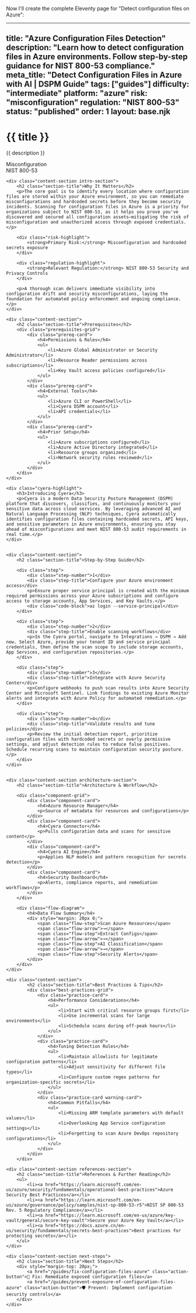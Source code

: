 Now I'll create the complete Eleventy page for "Detect configuration files on Azure":

---
title: "Azure Configuration Files Detection"
description: "Learn how to detect configuration files in Azure environments. Follow step-by-step guidance for NIST 800-53 compliance."
meta_title: "Detect Configuration Files in Azure with AI | DSPM Guide"
tags: ["guides"]
difficulty: "intermediate"
platform: "azure"
risk: "misconfiguration"
regulation: "NIST 800-53"
status: "published"
order: 1
layout: base.njk
---

<div class="container">
    <div class="header">
        <h1>{{ title }}</h1>
        <p>{{ description }}</p>
        <div class="badge">Misconfiguration</div>
        <div class="badge regulation">NIST 800-53</div>
    </div>

    <div class="content-section intro-section">
        <h2 class="section-title">Why It Matters</h2>
        <p>The core goal is to identify every location where configuration files are stored within your Azure environment, so you can remediate misconfigurations and hardcoded secrets before they become security incidents. Scanning for configuration files in Azure is a priority for organizations subject to NIST 800-53, as it helps you prove you've discovered and secured all configuration assets—mitigating the risk of misconfiguration and unauthorized access through exposed credentials.</p>
        
        <div class="risk-highlight">
            <strong>Primary Risk:</strong> Misconfiguration and hardcoded secrets exposure
        </div>
        
        <div class="regulation-highlight">
            <strong>Relevant Regulation:</strong> NIST 800-53 Security and Privacy Controls
        </div>
        
        <p>A thorough scan delivers immediate visibility into configuration drift and security misconfigurations, laying the foundation for automated policy enforcement and ongoing compliance.</p>
    </div>

    <div class="content-section">
        <h2 class="section-title">Prerequisites</h2>
        <div class="prerequisites-grid">
            <div class="prereq-card">
                <h4>Permissions & Roles</h4>
                <ul>
                    <li>Azure Global Administrator or Security Administrator</li>
                    <li>Resource Reader permissions across subscriptions</li>
                    <li>Key Vault access policies configured</li>
                </ul>
            </div>
            <div class="prereq-card">
                <h4>External Tools</h4>
                <ul>
                    <li>Azure CLI or PowerShell</li>
                    <li>Cyera DSPM account</li>
                    <li>API credentials</li>
                </ul>
            </div>
            <div class="prereq-card">
                <h4>Prior Setup</h4>
                <ul>
                    <li>Azure subscriptions configured</li>
                    <li>Azure Active Directory integrated</li>
                    <li>Resource groups organized</li>
                    <li>Network security rules reviewed</li>
                </ul>
            </div>
        </div>
    </div>
	
    <div class="cyera-highlight">
        <h3>Introducing Cyera</h3>
        <p>Cyera is a modern Data Security Posture Management (DSPM) platform that discovers, classifies, and continuously monitors your sensitive data across cloud services. By leveraging advanced AI and Natural Language Processing (NLP) techniques, Cyera automatically identifies configuration files containing hardcoded secrets, API keys, and sensitive parameters in Azure environments, ensuring you stay ahead of misconfigurations and meet NIST 800-53 audit requirements in real time.</p>
    </div>
	

    <div class="content-section">
        <h2 class="section-title">Step-by-Step Guide</h2>
        
        <div class="step">
            <div class="step-number">1</div>
            <div class="step-title">Configure your Azure environment access</div>
            <p>Ensure proper service principal is created with the minimum required permissions across your Azure subscriptions and configure access to storage accounts, App Services, and Key Vaults.</p>
            <div class="code-block">az login --service-principal</div>
        </div>

        <div class="step">
            <div class="step-number">2</div>
            <div class="step-title">Enable scanning workflows</div>
            <p>In the Cyera portal, navigate to Integrations → DSPM → Add new. Select Azure, provide your tenant ID and service principal credentials, then define the scan scope to include storage accounts, App Services, and configuration repositories.</p>
        </div>

        <div class="step">
            <div class="step-number">3</div>
            <div class="step-title">Integrate with Azure Security Center</div>
            <p>Configure webhooks to push scan results into Azure Security Center and Microsoft Sentinel. Link findings to existing Azure Monitor alerts and integrate with Azure Policy for automated remediation.</p>
        </div>

        <div class="step">
            <div class="step-number">4</div>
            <div class="step-title">Validate results and tune policies</div>
            <p>Review the initial detection report, prioritize configuration files with hardcoded secrets or overly permissive settings, and adjust detection rules to reduce false positives. Schedule recurring scans to maintain configuration security posture.</p>
        </div>
    </div>


    <div class="content-section architecture-section">
        <h2 class="section-title">Architecture & Workflow</h2>
        
        <div class="component-grid">
            <div class="component-card">
                <h4>Azure Resource Manager</h4>
                <p>Source of metadata for resources and configurations</p>
            </div>
            <div class="component-card">
                <h4>Cyera Connector</h4>
                <p>Pulls configuration data and scans for sensitive content</p>
            </div>
            <div class="component-card">
                <h4>Cyera AI Engine</h4>
                <p>Applies NLP models and pattern recognition for secrets detection</p>
            </div>
            <div class="component-card">
                <h4>Security Dashboard</h4>
                <p>Alerts, compliance reports, and remediation workflows</p>
            </div>
        </div>

        <div class="flow-diagram">
            <h4>Data Flow Summary</h4>
            <div style="margin: 20px 0;">
                <span class="flow-step">Scan Azure Resources</span>
                <span class="flow-arrow">→</span>
                <span class="flow-step">Extract Configs</span>
                <span class="flow-arrow">→</span>
                <span class="flow-step">AI Classification</span>
                <span class="flow-arrow">→</span>
                <span class="flow-step">Security Alerts</span>
            </div>
        </div>
    </div>

	<div class="content-section">
	        <h2 class="section-title">Best Practices & Tips</h2>
	        <div class="best-practices-grid">
	            <div class="practice-card">
	                <h4>Performance Considerations</h4>
	                <ul>
	                    <li>Start with critical resource groups first</li>
	                    <li>Use incremental scans for large environments</li>
	                    <li>Schedule scans during off-peak hours</li>
	                </ul>
	            </div>
	            <div class="practice-card">
	                <h4>Tuning Detection Rules</h4>
	                <ul>
	                    <li>Maintain allowlists for legitimate configuration patterns</li>
	                    <li>Adjust sensitivity for different file types</li>
	                    <li>Configure custom regex patterns for organization-specific secrets</li>
	                </ul>
	            </div>
	            <div class="practice-card warning-card">
	                <h4>Common Pitfalls</h4>
	                <ul>
	                    <li>Missing ARM template parameters with default values</li>
	                    <li>Overlooking App Service configuration settings</li>
	                    <li>Forgetting to scan Azure DevOps repository configurations</li>
	                </ul>
	            </div>
	        </div>
	    </div>

    <div class="content-section references-section">
        <h2 class="section-title">References & Further Reading</h2>
        <ul>
            <li><a href="https://learn.microsoft.com/en-us/azure/security/fundamentals/operational-best-practices">Azure Security Best Practices</a></li>
            <li><a href="https://learn.microsoft.com/en-us/azure/governance/policy/samples/nist-sp-800-53-r5">NIST SP 800-53 Rev. 5 Regulatory Compliance</a></li>
            <li><a href="https://learn.microsoft.com/en-us/azure/key-vault/general/secure-key-vault">Secure your Azure Key Vault</a></li>
            <li><a href="https://docs.azure.cn/en-us/security/fundamentals/secrets-best-practices">Best practices for protecting secrets</a></li>
        </ul>
    </div>

    <div class="content-section next-steps">
        <h2 class="section-title">Next Steps</h2>
        <div style="margin-top: 20px;">
            <a href="/guides/fix-configuration-files-azure" class="action-button">🔧 Fix: Remediate exposed configuration files</a>
            <a href="/guides/prevent-exposure-of-configuration-files-azure" class="action-button">🛡️ Prevent: Implement configuration security controls</a>
        </div>
    </div>
</div>